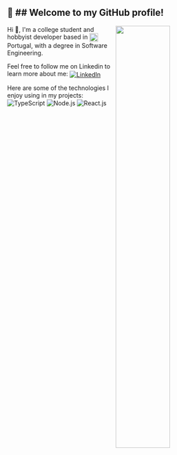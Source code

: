 ##  👋 ## Welcome to my GitHub profile! 

<img width="50%" align="right" src="https://github-readme-stats.vercel.app/api/top-langs?username=goncalofonsecaa&theme=dark&hide_border=true&layout=compact&langs_count=6">

Hi 👋, I'm a college student and hobbyist developer based in <img width="20" align="center" src="https://img.icons8.com/color/96/000000/portugal.png"/> Portugal, with a degree in Software Engineering.

Feel free to follow me on Linkedin to learn more about me:
<a href="https://www.linkedin.com/in/gon%C3%A7alo-fonsecaa/" target="_blank">
    <img align="center" alt="LinkedIn" src="https://img.shields.io/badge/-LinkedIn-0077b5?style=flat&logo=linkedin&logoColor=white" />
</a>

Here are some of the technologies I enjoy using in my projects:
<img alt="TypeScript" align="center" src="https://img.shields.io/badge/-TypeScript-007acc?style=flat&logo=typescript&logoColor=white" /> <img alt="Node.js" align="center" src="https://img.shields.io/badge/-Node.js-43853d?style=flat&logo=Node.js&logoColor=white" /> <img alt="React.js" align="center" src="https://img.shields.io/badge/-React.js-00ffff?style=flat&logo=react&logoColor=black" />
